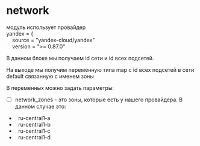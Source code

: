# network

модуль использует провайдер <br>
yandex = {  
&#160;&#160;&#160;&#160;source = "yandex-cloud/yandex"  
&#160;&#160;&#160;&#160;version = ">= 0.87.0"

В данном блоке мы получаем id сети и id всех подсетей.

На выходе мы получим переменную типа map c id всех подсетей в сети default связанную с именем зоны

В переменных можно задать параметры:

- [ ] network_zones - это зоны, которые есть у нашего провайдера. В данном случае это:

- &#160;&#160;ru-central1-a
- &#160;&#160;ru-central1-b
- &#160;&#160;ru-central1-c
- &#160;&#160;ru-central1-d

